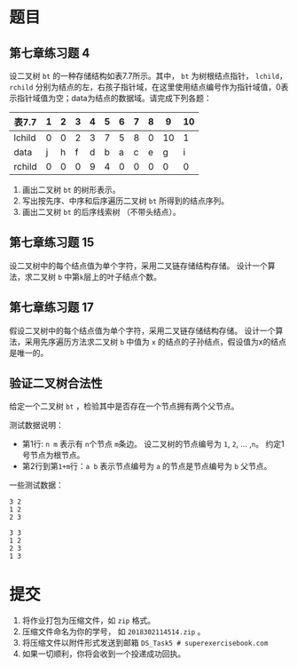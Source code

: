 # 题目

## 第七章练习题 4
设二叉树 ```bt``` 的一种存储结构如表7.7所示。其中， ```bt``` 为树根结点指针， ```lchild```， ```rchild``` 分别为结点的左，右孩子指针域，在这里使用结点编号作为指针域值，0表示指针域值为空；data为结点的数据域。请完成下列各题：

| 表7.7  | 1 | 2 | 3 | 4 | 5 | 6 | 7 | 8 | 9  | 10 |
|--------|---|---|---|---|---|---|---|---|----|----|
| lchild | 0 | 0 | 2 | 3 | 7 | 5 | 8 | 0 | 10 | 1  |
| data   | j | h | f | d | b | a | c | e | g  | i  |
| rchild | 0 | 0 | 0 | 9 | 4 | 0 | 0 | 0 | 0  | 0  |


1. 画出二叉树 ```bt``` 的树形表示。
2. 写出按先序、中序和后序遍历二叉树 ```bt``` 所得到的结点序列。
3. 画出二叉树 ```bt``` 的后序线索树 （不带头结点）。


## 第七章练习题 15
设二叉树中的每个结点值为单个字符，采用二叉链存储结构存储。 
设计一个算法，求二叉树 ```b``` 中第```k```层上的叶子结点个数。

## 第七章练习题 17
假设二叉树中的每个结点值为单个字符，采用二叉链存储结构存储。 
设计一个算法，采用先序遍历方法求二叉树 ```b``` 中值为 ```x``` 的结点的子孙结点，假设值为x的结点是唯一的。

## 验证二叉树合法性
给定一个二叉树 ```bt``` ，检验其中是否存在一个节点拥有两个父节点。 

测试数据说明：
- 第1行: ```n m``` 表示有 ```n```个节点 ```m```条边。 
设二叉树的节点编号为 ```1```, ```2```, ... ,```n```。 
约定1号节点为根节点。
- 第2行到第```1+m```行：```a b``` 表示节点编号为 ```a``` 的节点是节点编号为 ```b``` 父节点。

一些测试数据：
```
3 2
1 2
2 3
```

```
3 3
1 2
2 3
1 3
```

# 提交
1. 将作业打包为压缩文件，如 ```zip``` 格式。
2. 压缩文件命名为你的学号， 如 ```2018302114514.zip``` 。 
3. 将压缩文件以附件形式发送到邮箱 ```DS_Task5 # superexercisebook.com```
4. 如果一切顺利，你将会收到一个投递成功回执。